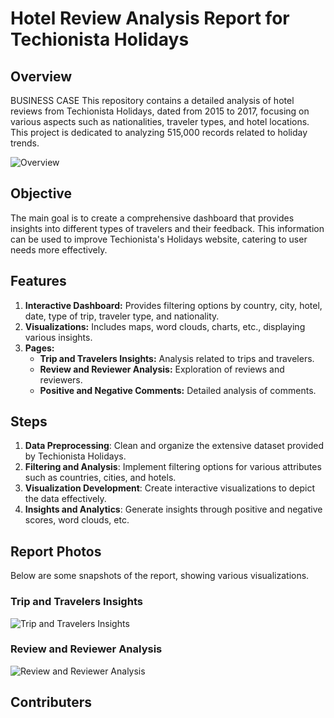 # Hotel Review Analysis Report for Techionista Holidays

## Overview

BUSINESS CASE
This repository contains a detailed analysis of hotel reviews from Techionista Holidays, dated from 2015 to 2017, focusing on various aspects such as nationalities, traveler types, and hotel locations. This project is dedicated to analyzing 515,000 records related to holiday trends.

![Overview](https://github.com/elahesharifi/TechionistaHolidaysAnalysis/blob/main/1.jpg)

## Objective

The main goal is to create a comprehensive dashboard that provides insights into different types of travelers and their feedback. This information can be used to improve Techionista's Holidays website, catering to user needs more effectively.

## Features

1. **Interactive Dashboard:** Provides filtering options by country, city, hotel, date, type of trip, traveler type, and nationality.
2. **Visualizations:** Includes maps, word clouds, charts, etc., displaying various insights.
3. **Pages:**
   - **Trip and Travelers Insights:** Analysis related to trips and travelers.
   - **Review and Reviewer Analysis:** Exploration of reviews and reviewers.
   - **Positive and Negative Comments:** Detailed analysis of comments.

## Steps

1. **Data Preprocessing**: Clean and organize the extensive dataset provided by Techionista Holidays.
2. **Filtering and Analysis**: Implement filtering options for various attributes such as countries, cities, and hotels.
3. **Visualization Development**: Create interactive visualizations to depict the data effectively.
4. **Insights and Analytics**: Generate insights through positive and negative scores, word clouds, etc.

## Report Photos

Below are some snapshots of the report, showing various visualizations.

### Trip and Travelers Insights

![Trip and Travelers Insights](https://github.com/elahesharifi/TechionistaHolidaysAnalysis/blob/main/2.jpg)

### Review and Reviewer Analysis 

![Review and Reviewer Analysis](https://github.com/elahesharifi/TechionistaHolidaysAnalysis/blob/main/3.jpg)


## Contributers

